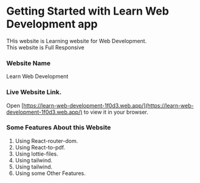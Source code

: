 # Getting Started with Learn Web Development app

THis  website is Learning website for Web Development.  
This website is Full Responsive
### Website Name 
Learn Web Development 

### Live Website Link.
Open [https://learn-web-development-1f0d3.web.app/](https://learn-web-development-1f0d3.web.app/) to view it in your browser.

### Some Features About this Website
1. Using React-router-dom.
2. Using React-to-pdf.
3. Using lottie-files.
4. Using tailwind.
5. Using tailwind.
1. Using some Other Features.


